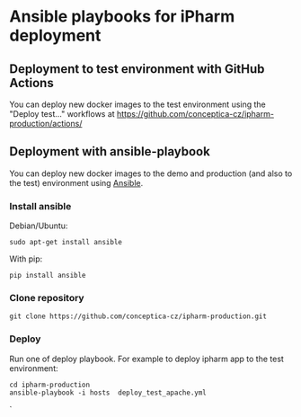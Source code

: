 # Ansible playbooks for iPharm deployment

## Deployment to test environment with GitHub Actions

You can deploy new docker images to the test environment using 
the "Deploy test..." workflows at https://github.com/conceptica-cz/ipharm-production/actions/

## Deployment with ansible-playbook

You can deploy new docker images to the demo and production (and also to the test) environment 
using [Ansible](https://docs.ansible.com/ansible/latest/index.html).

### Install ansible

Debian/Ubuntu:

```shell
sudo apt-get install ansible
```

With pip:

```shell
pip install ansible
```

### Clone repository

```shell
git clone https://github.com/conceptica-cz/ipharm-production.git
```

### Deploy

Run one of deploy playbook. For example to deploy ipharm app to the test environment:

```shell
cd ipharm-production
ansible-playbook -i hosts  deploy_test_apache.yml
```



`